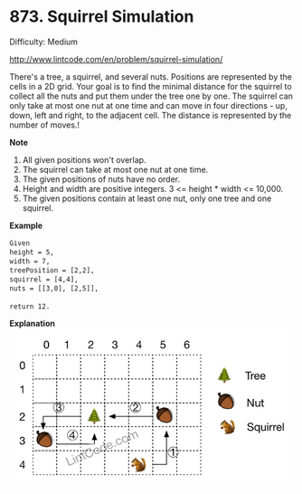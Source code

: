 # 873. Squirrel Simulation

Difficulty: Medium

http://www.lintcode.com/en/problem/squirrel-simulation/

There's a tree, a squirrel, and several nuts. Positions are represented by the cells in a 2D grid. Your goal is to find the minimal distance for the squirrel to collect all the nuts and put them under the tree one by one. The squirrel can only take at most one nut at one time and can move in four directions - up, down, left and right, to the adjacent cell. The distance is represented by the number of moves.!

**Note**  
1. All given positions won't overlap.
2. The squirrel can take at most one nut at one time.
3. The given positions of nuts have no order.
4. Height and width are positive integers. 3 <= height * width <= 10,000.
5. The given positions contain at least one nut, only one tree and one squirrel.

**Example**  
```
Given 
height = 5,
width = 7,
treePosition = [2,2],
squirrel = [4,4],
nuts = [[3,0], [2,5]],

return 12.
```
**Explanation**  
![alt text](Squirrel.jpg)
